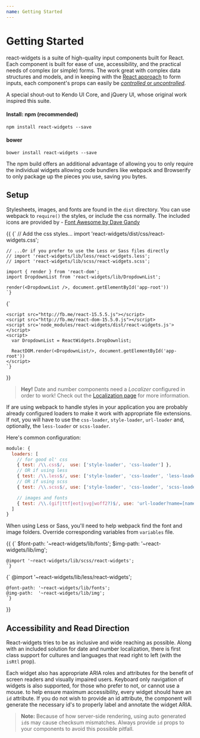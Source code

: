 ```yaml
---
name: Getting Started
---
```


# Getting Started

react-widgets is a suite of high-quality input components built for React. Each component is built for ease of use,
accessibility, and the practical needs of complex (or simple) forms. The work great with complex data
structures and models, and in keeping with the [React approach](http://facebook.github.io/react/docs/forms.html#controlled-components) to form inputs,
each component's props can easily be [_controlled_ or _uncontrolled_](/controllables).

A special shout-out to Kendo UI Core, and jQuery UI, whose original work inspired this suite.

<div className='row'>
<div className='col-sm-6'>
<h4>Install: npm (recommended)</h4>
<pre><code>npm install react-widgets --save</code></pre>
</div>
<div className='col-sm-6'>
<h4>bower</h4>
<pre><code>bower install react-widgets --save</code></pre>
</div>
</div>

The npm build offers an additional advantage of allowing you to only require the individual widgets allowing code
bundlers like webpack and Browserify to only package up the pieces you use, saving you bytes.

## Setup

Stylesheets, images, and fonts are found in the `dist` directory. You can use webpack to `require()` the styles,
or include the css normally. The included icons are provided by - [Font Awesome by Dave Gandy]("http://fontawesome.io">)

{{ <TabbedCodeBlock>
  <Tab title="webpack">
    {`
    // Add the css styles...
    import 'react-widgets/dist/css/react-widgets.css';

    // ...Or if you prefer to use the Less or Sass files directly
    // import 'react-widgets/lib/less/react-widgets.less';
    // import 'react-widgets/lib/scss/react-widgets.scss';

    import { render } from 'react-dom';
    import DropdownList from 'react-widgets/lib/DropdownList';

    render(<DropdownList />, document.getElementById('app-root'))
    `}
  </Tab>
  <Tab title="browser globals">
    {`
    <link href="dist/css/react-widgets.css" rel="stylesheet"/>

    <script src="http://fb.me/react-15.5.5.js"></script>
    <script src="http://fb.me/react-dom-15.5.0.js"></script>
    <script src='node_modules/react-widgets/dist/react-widgets.js'></script>
    <script>
      var DropdownList = ReactWidgets.DropDownlist;

      ReactDOM.render(<DropdownList/>, document.getElementById('app-root'))
    </script>
    `}
  </Tab>
</TabbedCodeBlock> }}


> **Hey!** Date and number components need a *Localizer* configured in order to work!
> Check out the [Localization page](/localization) for more information.

If are using webpack to handle styles in your application you are probably already configured
loaders to make it work with appropriate file extensions. If not, you will have to use
the `css-loader`, `style-loader`, `url-loader` and, optionally, the `less-loader` or
`scss-loader`.

Here's common configuration:

```js
module: {
  loaders: [
    // for good ol' css
    { test: /\\.css$/,  use: ['style-loader', 'css-loader'] },
    // OR if using less
    { test: /\\.less$/, use: ['style-loader', 'css-loader', 'less-loader'] },
    // OR if using scss
    { test: /\\.scss$/, use: ['style-loader', 'css-loader', 'scss-loader'] },

    // images and fonts
    { test: /\\.(gif|ttf|eot|svg|woff2?)$/, use: 'url-loader?name=[name].[ext]'},
  ]
}
```

When using Less or Sass, you'll need to help webpack find the font and image folders.
Override corresponding variables from `variables` file.

{{ <TabbedCodeBlock>
  <Tab title="Sass" lang="text/x-scss">
    {`
    $font-path: '~react-widgets/lib/fonts';
    $img-path:  '~react-widgets/lib/img';

    @import '~react-widgets/lib/scss/react-widgets';
    `}
  </Tab>
  <Tab title="Less" lang="text/x-less">
    {`
    @import '~react-widgets/lib/less/react-widgets';

    @font-path: '~react-widgets/lib/fonts';
    @img-path:  '~react-widgets/lib/img';
    `}
  </Tab>
</TabbedCodeBlock> }}

## Accessibility and Read Direction

React-widgets tries to be as inclusive and wide reaching as possible. Along with an included solution for
date and number localization, there is first class support for cultures and languages that read
right to left (with the `isRtl` prop).

Each widget also has appropriate ARIA roles and attributes for the benefit of screen readers and visually
impaired users. Keyboard only navigation of widgets is also supported, for those who prefer to not,
or cannot use a mouse. to help ensure maximum accessibility, every widget should have
an `id` attribute. If you do not wish to provide an id attribute, the component will generate
the necessary id's to properly label and annotate the widget ARIA.

> **Note:** Because of how server-side rendering, using auto generated `id`s may
> cause checksum mismatches. Always provide `id` props to your components to avoid this possible pitfall.

